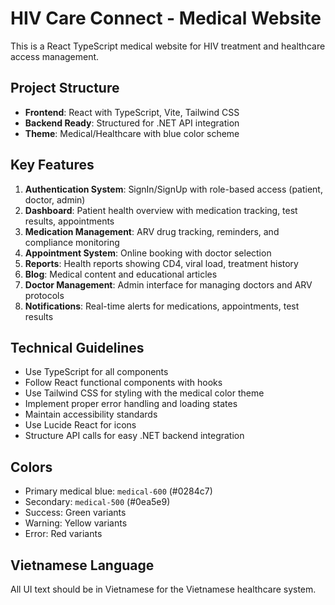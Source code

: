 <!-- Use this file to provide workspace-specific custom instructions to Copilot. For more details, visit https://code.visualstudio.com/docs/copilot/copilot-customization#_use-a-githubcopilotinstructionsmd-file -->

# HIV Care Connect - Medical Website

This is a React TypeScript medical website for HIV treatment and healthcare access management.

## Project Structure

- **Frontend**: React with TypeScript, Vite, Tailwind CSS
- **Backend Ready**: Structured for .NET API integration
- **Theme**: Medical/Healthcare with blue color scheme

## Key Features

1. **Authentication System**: SignIn/SignUp with role-based access (patient, doctor, admin)
2. **Dashboard**: Patient health overview with medication tracking, test results, appointments
3. **Medication Management**: ARV drug tracking, reminders, and compliance monitoring
4. **Appointment System**: Online booking with doctor selection
5. **Reports**: Health reports showing CD4, viral load, treatment history
6. **Blog**: Medical content and educational articles
7. **Doctor Management**: Admin interface for managing doctors and ARV protocols
8. **Notifications**: Real-time alerts for medications, appointments, test results

## Technical Guidelines

- Use TypeScript for all components
- Follow React functional components with hooks
- Use Tailwind CSS for styling with the medical color theme
- Implement proper error handling and loading states
- Maintain accessibility standards
- Use Lucide React for icons
- Structure API calls for easy .NET backend integration

## Colors

- Primary medical blue: `medical-600` (#0284c7)
- Secondary: `medical-500` (#0ea5e9)
- Success: Green variants
- Warning: Yellow variants
- Error: Red variants

## Vietnamese Language

All UI text should be in Vietnamese for the Vietnamese healthcare system.